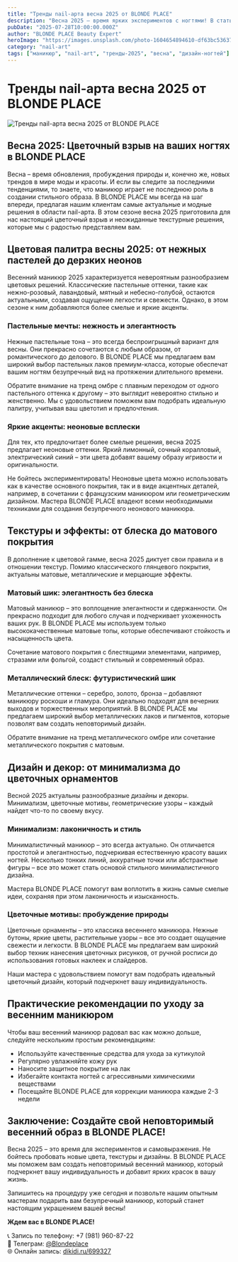 ```yaml
---
title: "Тренды nail-арта весна 2025 от BLONDE PLACE"
description: "Весна 2025 – время ярких экспериментов с ногтями! В статье от BLONDE PLACE вы найдете обзор самых модных трендов нейл-арта: от нежных пастельных оттенков и..."
pubDate: "2025-07-28T10:00:00.000Z"
author: "BLONDE PLACE Beauty Expert"
heroImage: "https://images.unsplash.com/photo-1604654894610-df63bc536371?q=80&w=2070&auto=format&fit=crop"
category: "nail-art"
tags: ["маникюр", "nail-art", "тренды-2025", "весна", "дизайн-ногтей"]
---
```


# Тренды nail-арта весна 2025 от BLONDE PLACE

![Тренды nail-арта весна 2025 от BLONDE PLACE](https://images.unsplash.com/photo-1604654894610-df63bc536371?q=80&w=2070&auto=format&fit=crop)

## Весна 2025: Цветочный взрыв на ваших ногтях в BLONDE PLACE

Весна – время обновления, пробуждения природы и, конечно же, новых трендов в мире моды и красоты. И если вы следите за последними тенденциями, то знаете, что маникюр играет не последнюю роль в создании стильного образа. В BLONDE PLACE мы всегда на шаг впереди, предлагая нашим клиентам самые актуальные и модные решения в области nail-арта. В этом сезоне весна 2025 приготовила для нас настоящий цветочный взрыв и неожиданные текстурные решения, которые мы с радостью представляем вам.

## Цветовая палитра весны 2025: от нежных пастелей до дерзких неонов

Весенний маникюр 2025 характеризуется невероятным разнообразием цветовых решений. Классические пастельные оттенки, такие как нежно-розовый, лавандовый, мятный и небесно-голубой, остаются актуальными, создавая ощущение легкости и свежести. Однако, в этом сезоне к ним добавляются более смелые и яркие акценты.

### Пастельные мечты: нежность и элегантность

Нежные пастельные тона – это всегда беспроигрышный вариант для весны. Они прекрасно сочетаются с любым образом, от романтического до делового. В BLONDE PLACE мы предлагаем вам широкий выбор пастельных лаков премиум-класса, которые обеспечат вашим ногтям безупречный вид на протяжении длительного времени. 

Обратите внимание на тренд омбре с плавным переходом от одного пастельного оттенка к другому – это выглядит невероятно стильно и женственно. Мы с удовольствием поможем вам подобрать идеальную палитру, учитывая ваш цветотип и предпочтения.

### Яркие акценты: неоновые всплески

Для тех, кто предпочитает более смелые решения, весна 2025 предлагает неоновые оттенки. Яркий лимонный, сочный коралловый, электрический синий – эти цвета добавят вашему образу игривости и оригинальности. 

Не бойтесь экспериментировать! Неоновые цвета можно использовать как в качестве основного покрытия, так и в виде акцентных деталей, например, в сочетании с французским маникюром или геометрическим дизайном. Мастера BLONDE PLACE владеют всеми необходимыми техниками для создания безупречного неонового маникюра.

## Текстуры и эффекты: от блеска до матового покрытия

В дополнение к цветовой гамме, весна 2025 диктует свои правила и в отношении текстур. Помимо классического глянцевого покрытия, актуальны матовые, металлические и мерцающие эффекты.

### Матовый шик: элегантность без блеска

Матовый маникюр – это воплощение элегантности и сдержанности. Он прекрасно подходит для любого случая и подчеркивает ухоженность ваших рук. В BLONDE PLACE мы используем только высококачественные матовые топы, которые обеспечивают стойкость и насыщенность цвета. 

Сочетание матового покрытия с блестящими элементами, например, стразами или фольгой, создаст стильный и современный образ.

### Металлический блеск: футуристический шик

Металлические оттенки – серебро, золото, бронза – добавляют маникюру роскоши и гламура. Они идеально подходят для вечерних выходов и торжественных мероприятий. В BLONDE PLACE мы предлагаем широкий выбор металлических лаков и пигментов, которые позволят вам создать неповторимый дизайн. 

Обратите внимание на тренд металлического омбре или сочетание металлического покрытия с матовым.

## Дизайн и декор: от минимализма до цветочных орнаментов

Весной 2025 актуальны разнообразные дизайны и декоры. Минимализм, цветочные мотивы, геометрические узоры – каждый найдет что-то по своему вкусу.

### Минимализм: лаконичность и стиль

Минималистичный маникюр – это всегда актуально. Он отличается простотой и элегантностью, подчеркивая естественную красоту ваших ногтей. Несколько тонких линий, аккуратные точки или абстрактные фигуры – все это может стать основой стильного минималистичного дизайна. 

Мастера BLONDE PLACE помогут вам воплотить в жизнь самые смелые идеи, сохраняя при этом лаконичность и изысканность.

### Цветочные мотивы: пробуждение природы

Цветочные орнаменты – это классика весеннего маникюра. Нежные бутоны, яркие цветы, растительные узоры – все это создает ощущение свежести и легкости. В BLONDE PLACE мы предлагаем вам широкий выбор техник нанесения цветочных рисунков, от ручной росписи до использования готовых наклеек и слайдеров. 

Наши мастера с удовольствием помогут вам подобрать идеальный цветочный дизайн, который подчеркнет вашу индивидуальность.

## Практические рекомендации по уходу за весенним маникюром

Чтобы ваш весенний маникюр радовал вас как можно дольше, следуйте нескольким простым рекомендациям:

- Используйте качественные средства для ухода за кутикулой
- Регулярно увлажняйте кожу рук  
- Наносите защитное покрытие на лак
- Избегайте контакта ногтей с агрессивными химическими веществами
- Посещайте BLONDE PLACE для коррекции маникюра каждые 2-3 недели

## Заключение: Создайте свой неповторимый весенний образ в BLONDE PLACE!

Весна 2025 – это время для экспериментов и самовыражения. Не бойтесь пробовать новые цвета, текстуры и дизайны. В BLONDE PLACE мы поможем вам создать неповторимый весенний маникюр, который подчеркнет вашу индивидуальность и добавит ярких красок в вашу жизнь. 

Запишитесь на процедуру уже сегодня и позвольте нашим опытным мастерам подарить вам безупречный маникюр, который станет настоящим украшением вашей весны! 

**Ждем вас в BLONDE PLACE!** 

📞 Запись по телефону: +7 (981) 960-87-22  
💬 Телеграм: [@Blondeplace](https://t.me/Blondeplace)  
🌐 Онлайн запись: [dikidi.ru/699327](https://dikidi.ru/699327)